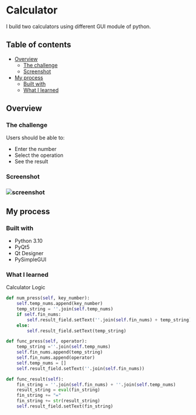 # Calculator

I build two calculators using different GUI module of python. 

## Table of contents

- [Overview](#overview)
  - [The challenge](#the-challenge)
  - [Screenshot](#screenshot)
- [My process](#my-process)
  - [Built with](#built-with)
  - [What I learned](#what-i-learned)

## Overview

### The challenge

Users should be able to:

- Enter the number
- Select the operation
- See the result

### Screenshot


### ![screenshot](https://github.com/erinchocolate/build-my-own-x/blob/master/GUI/python-calculator/screenshot.png)


## My process

### Built with

- Python 3.10
- PyQt5
- Qt Designer
- PySimpleGUI

### What I learned

Calculator Logic

```python
def num_press(self, key_number):
	self.temp_nums.append(key_number)
	temp_string = ''.join(self.temp_nums)
	if self.fin_nums:
		self.result_field.setText(''.join(self.fin_nums) + temp_string)
	else:
		self.result_field.setText(temp_string)

def func_press(self, operator):
	temp_string =''.join(self.temp_nums)
	self.fin_nums.append(temp_string)
	self.fin_nums.append(operator)
	self.temp_nums = []
	self.result_field.setText(''.join(self.fin_nums))

def func_result(self):
	fin_string = ''.join(self.fin_nums) + ''.join(self.temp_nums)
	result_string = eval(fin_string)
	fin_string += "="
	fin_string += str(result_string)
	self.result_field.setText(fin_string)
```
